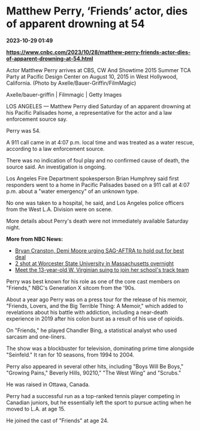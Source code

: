 # Matthew Perry, ‘Friends’ actor, dies of apparent drowning at 54

**2023-10-29 01:49**

**https://www.cnbc.com/2023/10/28/matthew-perry-friends-actor-dies-of-apparent-drowning-at-54.html**

Actor Matthew Perry arrives at CBS, CW And Showtime 2015 Summer TCA Party at Pacific Design Center on August 10, 2015 in West Hollywood, California. (Photo by Axelle/Bauer-Griffin/FilmMagic)

Axelle/bauer-griffin | Filmmagic | Getty Images

LOS ANGELES — Matthew Perry died Saturday of an apparent drowning at his Pacific Palisades home, a representative for the actor and a law enforcement source say.

Perry was 54.

A 911 call came in at 4:07 p.m. local time and was treated as a water rescue, according to a law enforcement source.

There was no indication of foul play and no confirmed cause of death, the source said. An investigation is ongoing.

Los Angeles Fire Department spokesperson Brian Humphrey said first responders went to a home in Pacific Palisades based on a 911 call at 4:07 p.m. about a "water emergency" of an unknown type.

No one was taken to a hospital, he said, and Los Angeles police officers from the West L.A. Division were on scene.

More details about Perry's death were not immediately available Saturday night.

**More from NBC News:**

*   [Bryan Cranston, Demi Moore urging SAG-AFTRA to hold out for best deal](https://www.nbcnews.com/news/us-news/bryan-cranston-demi-moore-actors-urging-sag-aftra-hold-best-deal-rcna122625)
*   [2 shot at Worcester State University in Massachusetts overnight](https://www.nbcnews.com/news/us-news/2-shot-worcester-state-university-massachusetts-overnight-rcna122604)
*   [Meet the 13-year-old W. Virginian suing to join her school's track team](https://www.nbcnews.com/nbc-out/out-politics-and-policy/meet-13-year-old-west-virginian-suing-join-schools-track-team-rcna122563)

Perry was best known for his role as one of the core cast members on "Friends," NBC's Generation X sitcom from the '90s.

About a year ago Perry was on a press tour for the release of his memoir, "Friends, Lovers, and the Big Terrible Thing: A Memoir," which added to revelations about his battle with addiction, including a near-death experience in 2019 after his colon burst as a result of his use of opioids.

On "Friends," he played Chandler Bing, a statistical analyst who used sarcasm and one-liners.

The show was a blockbuster for television, dominating prime time alongside "Seinfeld." It ran for 10 seasons, from 1994 to 2004.

Perry also appeared in several other hits, including "Boys Will Be Boys," "Growing Pains," Beverly Hills, 90210," "The West Wing" and "Scrubs."

He was raised in Ottawa, Canada.

Perry had a successful run as a top-ranked tennis player competing in Canadian juniors, but he essentially left the sport to pursue acting when he moved to L.A. at age 15.

He joined the cast of "Friends" at age 24.